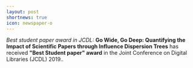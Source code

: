 ```yaml
---
layout: post
shortnews: true
icon: newspaper-o
---
```

<i>Best student paper award in JCDL: </i><b>Go Wide, Go Deep: Quantifying the Impact of Scientific Papers through Influence Dispersion Trees</b> has received <b>"Best Student paper" award</b> in the Joint Conference on Digital Libraries (JCDL) 2019.</a>.